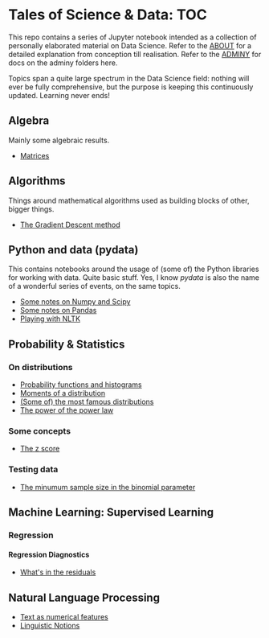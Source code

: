 # Tales of Science & Data: TOC

This repo contains a series of Jupyter notebook intended as a collection of personally elaborated material on Data Science. Refer to the [ABOUT](ABOUT.md) for a detailed explanation from conception till realisation. Refer to the [ADMINY](adminy.md) for docs on the adminy folders here.

Topics span a quite large spectrum in the Data Science field: nothing will ever be fully comprehensive, but the purpose is keeping this continuously updated. Learning never ends!
 

## Algebra

Mainly some algebraic results.

* [Matrices](http://nbviewer.jupyter.org/github/martinapugliese/tales-science-data/tree/master/algebra/matrices.ipynb)

## Algorithms

Things around mathematical algorithms used as building blocks of other, bigger things.

* [The Gradient Descent method](http://nbviewer.jupyter.org/github/martinapugliese/tales-science-data/blob/master/algorithms/gradient-descent.ipynb)

## Python and data (pydata)

This contains notebooks around the usage of (some of) the Python libraries for working with data. Quite basic stuff. Yes, I know *pydata* is also the name of a wonderful series of events, on the same topics.

* [Some notes on Numpy and Scipy](http://nbviewer.jupyter.org/github/martinapugliese/tales-science-data/blob/master/pydata-notes/numpy-scipy.ipynb)
* [Some notes on Pandas](http://nbviewer.jupyter.org/github/martinapugliese/tales-science-data/blob/master/pydata-notes/pandas.ipynb)
* [Playing with NLTK](http://nbviewer.jupyter.org/github/martinapugliese/tales-science-data/blob/master/pydata-notes/nltk.ipynb)

## Probability & Statistics

### On distributions

* [Probability functions and histograms](http://nbviewer.jupyter.org/github/martinapugliese/tales-science-data/blob/master/probability/distributions/probfunctions-histograms.ipynb)
* [Moments of a distribution](http://nbviewer.jupyter.org/github/martinapugliese/tales-science-data/blob/master/probability/distributions/moments.ipynb)
* [(Some of) the most famous distributions](http://nbviewer.jupyter.org/github/martinapugliese/tales-science-data/blob/master/probability/distributions/famous-distributions.ipynb)
* [The power of the power law](http://nbviewer.jupyter.org/github/martinapugliese/tales-science-data/blob/master/probability/distributions/power-law.ipynb)

### Some concepts

* [The z score](http://nbviewer.jupyter.org/github/martinapugliese/tales-science-data/blob/master/probability/concepts/z-score.ipynb)

### Testing data

* [The minumum sample size in the binomial parameter](http://nbviewer.jupyter.org/github/martinapugliese/tales-science-data/blob/master/probability/testing/binomial-param-sample-size.ipynb.ipynb)

## Machine Learning: Supervised Learning

### Regression

#### Regression Diagnostics

* [What's in the residuals](http://nbviewer.jupyter.org/github/martinapugliese/tales-science-data/blob/master/supervised-learning/regression/diagnostics/residuals.ipynb)


## Natural Language Processing

* [Text as numerical features](http://nbviewer.jupyter.org/github/martinapugliese/tales-science-data/blob/master/nlp/text-num-feats.ipynb)
* [Linguistic Notions](http://nbviewer.jupyter.org/github/martinapugliese/tales-science-data/blob/master/nlp/linguistic-notions.ipynb)
